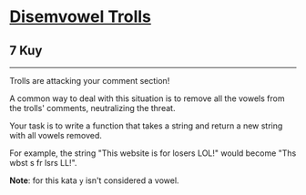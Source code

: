 <h1><a href="https://www.codewars.com/kata/52fba66badcd10859f00097e">Disemvowel Trolls</a></h1>
<h2>7 Kuy</h2>
<hr>
<p>Trolls are attacking your comment section!</p>
<p>A common way to deal with this situation is to remove all the vowels from the trolls' comments, neutralizing the threat.</p>
<p>Your task is to write a function that takes a string and return a new string with all vowels removed.</p>
<p>For example, the string "This website is for losers LOL!" would become "Ths wbst s fr lsrs LL!".
<p><strong>Note</strong>: for this kata <code>y</code> isn't considered a vowel.</p>